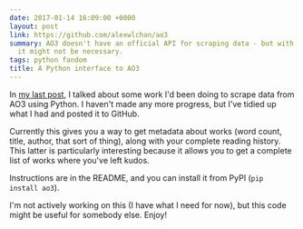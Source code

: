 ```yaml
---
date: 2017-01-14 16:09:00 +0000
layout: post
link: https://github.com/alexwlchan/ao3
summary: AO3 doesn't have an official API for scraping data - but with a bit of Python,
  it might not be necessary.
tags: python fandom
title: A Python interface to AO3
---
```


In [my last post][previous], I talked about some work I'd been doing to scrape data from AO3 using Python.
I haven't made any more progress, but I've tidied up what I had and posted it to GitHub.

Currently this gives you a way to get metadata about works (word count, title, author, that sort of thing), along with your complete reading history.
This latter is particularly interesting because it allows you to get a complete list of works where you've left kudos.

Instructions are in the README, and you can install it from PyPI (`pip install ao3`).

I'm not actively working on this (I have what I need for now), but this code might be useful for somebody else.
Enjoy!

[previous]: /2017/01/scrape-logged-in-ao3/